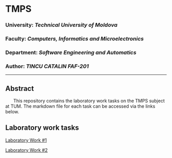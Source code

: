 # TMPS

### University: _Technical University of Moldova_
### Faculty: _Computers, Informatics and Microelectronics_
### Department: _Software Engineering and Automatics_
### Author: _TINCU CATALIN FAF-201_

----

## Abstract
&ensp;&ensp;&ensp; This repository contains the laboratory work tasks on the TMPS subject at TUM. The markdown file for each task can be accessed via the links below.

## Laboratory work tasks

[Laboratory Work #1](https://github.com/Catalin-Tin/TMPS/tree/main/TMPS-SOLID)

[Laboratory Work #2](https://github.com/Catalin-Tin/TMPS/blob/main/CreationalPattern/raport.md)
